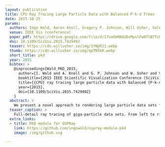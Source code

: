 ```yaml
---
layout: publication
title: CPU Ray Tracing Large Particle Data with Balanced P-k-d Trees
date: 2015-10-25
params:
  authors: Ingo Wald, Aaron Knoll, Gregory P. Johnson, Will Usher, Valerio Pasucci, and Michael E. Papka
  venue: IEEE Vis (conference)
  paper_pdf: https://drive.google.com/file/d/17vuOmRN42DvMpslFw0flBTTcHiSBkIAB/view?usp=sharing
  doi: 10.1109/SciVis.2015.7429492
  teaser: https://cdn.willusher.io/img/1YNpRJ1.webp
  thumb: https://cdn.willusher.io/img/qpTN5kR.webp
  short_title: pkd
  year: 2015
  bibtex: >
    @inproceedings{Wald_PKD_2015,
      author={I. Wald and A. Knoll and G. P. Johnson and W. Usher and V. Pascucci and M. E. Papka},
      booktitle={2015 IEEE Scientific Visualization Conference (SciVis)},
      title={{CPU} ray tracing large particle data with balanced {P-k-d} trees},
      year={2015},
      doi={10.1109/SciVis.2015.7429492}
    }
  abstract: >
    We present a novel approach to rendering large particle data sets from molecular dynamics, astrophysics and other sources. We employ a new data structure adapted from the original balanced k-d tree, which allows for representation of data with trivial or no overhead. In the OSPRay visualization framework, we have developed an efficient CPU algorithm for traversing, classifying and ray tracing these data. Our approach is able to render up to billions of particles on a typical workstation, purely on the CPU, without any approximations or level-of-detail techniques, and optionally with attribute-based color mapping, dynamic range query, and advanced lighting models such as ambient occlusion and path tracing.
  teaser_caption: >
    Full-detail ray tracing of giga-particle data sets. From left to right: CosmicWeb early universe data set from a P3D simulation with 29 billion particles; a 100 million atom molecular dynamics Al^2O^3−SiC materials fracture simulation; and a 1.3 billion particle Uintah MPM detonation simulation. Using a quad-socket, 72-core 2.5GHz Intel Xeon E7-8890 v3 Processor with 3TB RAM and path-tracing with progressive refinement at 1 sample per pixel, these far and close images (above and below) are rendered at 1.6 (far) / 1.0 (close) FPS (left), 2.0 / 1.2 FPS (center), and 1.0 / 0.9 FPS (right), respectively, at 4K (3840×2160) resolution. All examples use our balanced P-k-d tree, an acceleration structure which requires little or no memory cost beyond the original data.,
  extra_links:
  - title: PKD module for OSPRay
    link: https://github.com/ingowald/ospray-module-pkd
    image: /img/github.svg

---
```

